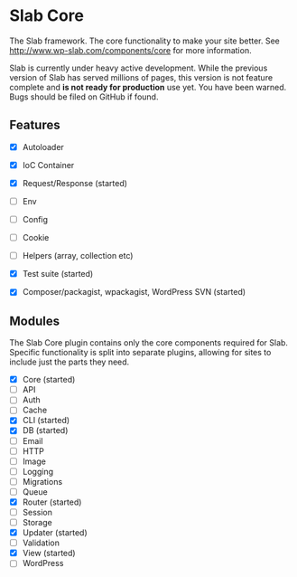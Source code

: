 # Slab Core

The Slab framework. The core functionality to make your site better. See http://www.wp-slab.com/components/core for more information.

Slab is currently under heavy active development. While the previous version of Slab has served millions of pages, this version is not feature complete and **is not ready for production** use yet. You have been warned. Bugs should be filed on GitHub if found.

## Features

- [x] Autoloader
- [x] IoC Container
- [x] Request/Response (started)
- [ ] Env
- [ ] Config
- [ ] Cookie
- [ ] Helpers (array, collection etc)
- [x] Test suite (started)
- [x] Composer/packagist, wpackagist, WordPress SVN (started)


## Modules

The Slab Core plugin contains only the core components required for Slab. Specific functionality is split into separate plugins, allowing for sites to include just the parts they need.

- [x] Core (started)
- [ ] API
- [ ] Auth
- [ ] Cache
- [x] CLI (started)
- [x] DB (started)
- [ ] Email
- [ ] HTTP
- [ ] Image
- [ ] Logging
- [ ] Migrations
- [ ] Queue
- [x] Router (started)
- [ ] Session
- [ ] Storage
- [x] Updater (started)
- [ ] Validation
- [x] View (started)
- [ ] WordPress

